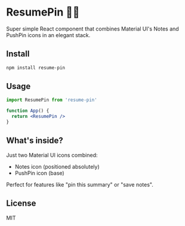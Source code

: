 # ResumePin 📌📝

Super simple React component that combines Material UI's Notes and PushPin icons in an elegant stack.

## Install

```bash
npm install resume-pin
```

## Usage

```jsx
import ResumePin from 'resume-pin'

function App() {
  return <ResumePin />
}
```

## What's inside?

Just two Material UI icons combined:
- Notes icon (positioned absolutely)
- PushPin icon (base)

Perfect for features like "pin this summary" or "save notes".

## License
MIT
